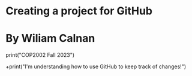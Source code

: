 # Creating a project for GitHub
# By Wiliam Calnan

print("COP2002 Fall 2023")

+print("I'm understanding how to use GitHub to keep track of changes!")
